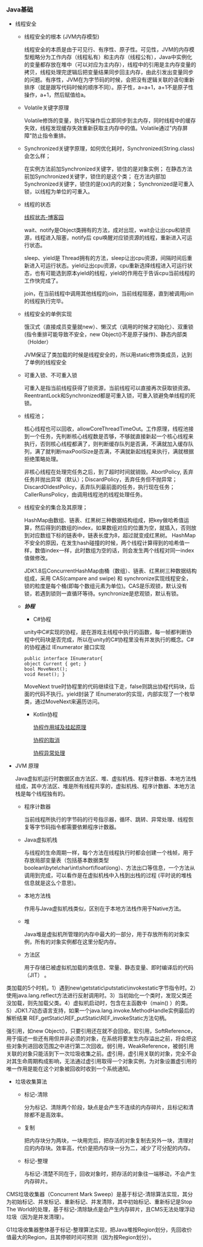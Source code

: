 ### Java基础
- 线程安全
  - 线程安全的根本 (JVM内存模型) 
  
    线程安全的本质是由于可见行、有序性、原子性。可见性，JVM的内存模型粗略分为工作内存（线程私有）和主内存（线程公有），Java中实例化的变量都存放在堆中（可以对应为主内存），线程中的引用是主内存变量的拷贝，线程处理完逻辑后把变量结果同步回主内存，由此引发出变量同步的问题。有序性，JVM在为字节码的时候，会把没有逻辑关联的语句重新排序（就是跟写代码时候的顺序不同）。原子性，a=a+1，a+1不是原子性操作，a+1，然后赋值给a。
  - Volatile关键字原理
  
    Volatile修饰的变量，执行写操作后立即同步到主内存，同时线程中的缓存失效，线程发现缓存失效重新获取主内存中的值。Volatile通过"内存屏障"防止指令重排。
  - Synchronized关键字原理，如何优化耗时，Synchronized(String.class)会怎么样；

    在实例方法前加Synchronized关键字，锁住的是对象实例；
    在静态方法前加Synchronized关键字，锁住的是这个类；
    在方法内部加Synchronized关键字，锁住的是(xx)内的对象；
    Synchronized是可重入锁，以线程为单位的可重入。
    
  - 线程的状态
  
    [线程状态-博客园](https://www.cnblogs.com/aspirant/p/8876670.html)
    
    wait、notify是Object类拥有的方法，成对出现，wait会让出cpu和锁资源，线程进入阻塞，notify后 cpu唤醒对应锁资源的线程，重新进入可运行状态。
    
    sleep、yield是 Thread拥有的方法，sleep让出cpu资源，间隔时间后重新进入可运行状态。yield让出cpu资源，cpu重新选择线程进入可运行状态，也有可能选到原本yield的线程，yield的作用在于告诉cpu当前线程的工作快完成了。
    
    join，在当前线程中调用其他线程的join，当前线程阻塞，直到被调用join的线程执行完毕。
    
    
  - 线程安全的单例实现
    
    饿汉式（直接成员变量就new）、懒汉式（调用的时候才初始化）、双重锁 (指令重排可能导致不安全，new Object()不是原子操作)、静态内部类（Holder）
    
    JVM保证了类加载的时候是线程安全的，所以用static修饰类成员，达到了单例的线程安全
    
  - 可重入锁、不可重入锁
  
    可重入是指当前线程获得了锁资源，当前线程可以直接再次获取锁资源。ReentrantLock和Synchronized都是可重入锁，可重入锁避免单线程的死锁。
  - 线程池；

    核心线程也可以回收，allowCoreThreadTimeOut。工作原理，线程池接到一个任务，先判断核心线程数是否够，不够就直接新起一个核心线程来执行，否则核心线程都满了，则判断缓存队列是否满，不满就加入缓存队列，满了就判断maxPoolSize是否满，不满就新起线程来执行，满就根据拒绝策略处理。
    
    非核心线程在处理完任务之后，到了超时时间就销毁。AbortPolicy, 丢弃任务并抛出异常（默认）；DiscardPolicy，丢弃任务但不抛异常；DiscardOldestPolicy，丢弃队列最前面的任务，执行现在任务；CallerRunsPolicy，由调用线程池的线程处理任务。
  - 线程安全的集合及其原理；

    HashMap由数组、链表、红黑树三种数据结构组成，把key做哈希值运算，然后得到的数组的index，如果数组对应的位置为空，就插入，否则放到对应数组下标的链表中，链表长度为8，超过就变成红黑树。
    HashMap不安全的原因，在发生hash碰撞的时候，两个线程计算得到的哈希值一样，数值index一样，此时数组为空的话，则会发生两个线程对同一index值做修改。
    
    JDK1.8后ConcurrentHashMap由桶（数组）、链表、红黑树三种数据结构组成，采用 CAS(campare and swipe) 和 synchronize实现线程安全，锁的粒度是每个桶(即每个数组元素为单位)。CAS是乐观锁，默认没有锁，若遇到锁则一直循环等待。synchronize是悲观锁，默认有锁。

  
  - ***协程***

    - C#协程
    
    unity中C#实现的协程，是在游戏主线程中执行的函数，每一帧都判断协程中代码块是否完成，所以在unity的C#协程里没有并发执行的概念。C#的协程通过 IEnumerator 接口实现
    ```
    public interface IEnumerator{   
    object Current { get; } 
    bool MoveNext(); 
    void Reset(); }
    ```
    MoveNext true时协程里的代码继续往下走，false则跳出协程代码块，后面的代码不执行。yield封装了 IEnumerator的实现，内部实现了一个枚举类，通过MoveNext来遍历访问。
    
    - Kotlin协程

      [协程作用域及挂起原理](https://www.jianshu.com/p/a10a6082e91f)
      
      [协程的取消](https://medium.com/androiddevelopers/cancellation-in-coroutines-aa6b90163629)
      
      [协程异常处理](https://medium.com/androiddevelopers/exceptions-in-coroutines-ce8da1ec060c)
      
      
- JVM 原理
   
  Java虚拟机运行时数据区由方法区、堆、虚拟机栈、程序计数器、本地方法栈组成，其中方法区、堆是所有线程共享的，虚拟机栈、程序计数器、本地方法栈是每个线程独有的。
  - 程序计数器
 
    当前线程所执行的字节码的行号指示器，循环、跳转、异常处理、线程恢复等字节码指令都需要依赖程序计数器。
  - Java虚拟机栈

    与线程的生命周期一样，每个方法在线程执行时都会创建一个栈帧，用于存放局部变量表（包括基本数据类型boolean\byte\char\int\short\float\long）、方法出口等信息，一个方法从调用到完成，可以看作是在虚拟机栈中入栈到出栈的过程 (平时说的堆栈信息就是这么个意思)。
  - 本地方法栈

    作用与Java虚拟机栈类似，区别在于本地方法栈作用于Native方法。 
  - 堆

    Java堆是虚拟机所管理的内存中最大的一部分，用于存放所有的对象实例，所有的对象实例都在这里分配内存。
  - 方法区

    用于存储已被虚拟机加载的类信息、常量、静态变量、即时编译后的代码（JIT） 。
    
 类加载的5个时机，1）遇到new\getstatic\putstatic\invokestatic字节指令时。2）使用java.lang.reflect方法进行反射调用时。3）当初始化一个类时，发现父类还没加载，则先加载父类。4）虚拟机启动时，包含在主函数中（main() ）的类。5）JDK1.7动态语言支持，如果一个java.lang.invoke.MethodHandle实例最后的解析结果 REF_getStatic\REF_putStatic\REF_invokeStatic方法句柄。
   
 
 强引用，如new Object()，只要引用还在就不会回收。软引用，SoftReference，用于描述一些还有用但并非必须的对象，在系统将要发生内存溢出之前，将会把这些对象列进回收范围之中进行第二次回收。弱引用，WeakReference，被弱引用关联的对象只能活到下一次垃圾收集之前。虚引用，虚引用关联的对象，完全不会对其生命周期构成影响，无法通过虚引用取得一个对象实例，为对象设置虚引用的唯一作用是能在这个对象被回收时收到一个系统通知。
 
 - 垃圾收集算法
   - 标记-清除  

     分为标记、清除两个阶段，缺点是会产生不连续的内存碎片，且标记和清除都不是高效率。
   - 复制
     
     把内存块分为两块，一块用完后，把存活的对象复制去另外一块，清理对应的内存块。效率高，代价是把内存块一分为二，减少了可分配的内存。
     
   - 标记-整理

     与标记-清楚不同在于，回收对象时，把存活的对象往一端移动，不会产生内存碎片。 
 
 CMS垃圾收集器（Concurrent Mark Sweep）是基于标记-清除算法实现，其分为初始标记、并发标记、重新标记、并发清除，其中初始标记、重新标记是Stop The World的处理，基于标记-清除缺点是会产生内存碎片，且CMS无法处理浮动垃圾（因为是并发清理）。
 
 G1垃圾收集器整体基于标记-整理算法实现，把Java堆按Region划分，先回收价值最大的Region，且其停顿时间可预测（因为按Region划分）。
 
    
 

